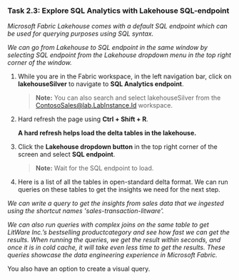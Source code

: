 ### Task 2.3: Explore SQL Analytics with Lakehouse SQL-endpoint

*Microsoft Fabric Lakehouse comes with a default SQL endpoint which can be used for querying purposes using SQL syntax.*

*We can go from Lakehouse to SQL endpoint in the same window by selecting SQL endpoint from the Lakehouse dropdown menu in the top right corner of the window.*

1. While you are in the Fabric workspace, in the left navigation bar, click on **lakehouseSilver** to navigate to **SQL Analytics endpoint**.


	>**Note:** You can also search and select lakehouseSilver from the ContosoSales@lab.LabInstance.Id workspace.

2. Hard refresh the page using **Ctrl + Shift + R**. 

	**A hard refresh helps load the delta tables in the lakehouse.**

3. Click the **Lakehouse dropdown button** in the top right corner of the screen and select **SQL endpoint**.

	>**Note:** Wait for the SQL endpoint to load.

4. Here is a list of all the tables in open-standard delta format. We can run queries on these tables to get the insights we need for the next step.

*We can write a query to get the insights from sales data that we ingested using the shortcut names 'sales-transaction-litware'.*

*We can also run queries with complex joins on the same table to get LitWare Inc.’s bestselling productcategory and see how fast we can get the results. When running the queries, we get the result within seconds, and once it is in cold cache, it will take even less time to get the results. These queries showcase the data engineering experience in Microsoft Fabric.*

You also have an option to create a visual query.
